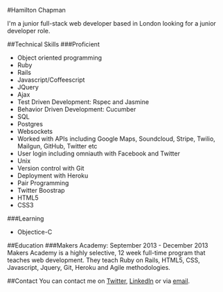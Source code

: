#Hamilton Chapman

I'm a junior full-stack web developer based in London looking for a junior developer role.

##Technical Skills
###Proficient
- Object oriented programming
- Ruby
- Rails
- Javascript/Coffeescript
- JQuery
- Ajax
- Test Driven Development: Rspec and Jasmine
- Behavior Driven Development: Cucumber
- SQL
- Postgres
- Websockets
- Worked with APIs including Google Maps, Soundcloud, Stripe, Twilio, Mailgun, GitHub, Twitter etc
- User login including omniauth with Facebook and Twitter
- Unix
- Version control with Git
- Deployment with Heroku
- Pair Programming
- Twitter Boostrap
- HTML5
- CSS3

###Learning
- Objectice-C

##Education
###Makers Academy: September 2013 - December 2013
Makers Academy is a highly selective, 12 week full-time program that teaches web development. They teach Ruby on Rails, HTML5, CSS, Javascript, Jquery, Git, Heroku and Agile methodologies.

##Contact
You can contact me on [Twitter](http://www.twitter.com/hamchapman), [LinkedIn](http://www.linkedin.com/in/hamiltonchapman) or via [email](mailto:hamchapman@gmail.com).
